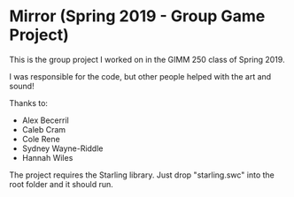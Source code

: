 # Mirror (Spring 2019 - Group Game Project)

This is the group project I worked on in the GIMM 250 class of Spring 2019.

I was responsible for the code, but other people helped with the art and sound!

Thanks to:
+ Alex Becerril
+ Caleb Cram
+ Cole Rene
+ Sydney Wayne-Riddle
+ Hannah Wiles

The project requires the Starling library. Just drop "starling.swc" into the root folder and it should run.
